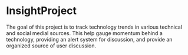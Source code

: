 # InsightProject

The goal of this project is to track technology trends in various technical and social medial sources. This help gauge momentum behind a technology, providing an alert system for discussion, and provide an organized source of user discussion. 

